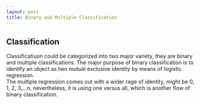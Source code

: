 ```yaml
---
layout: post
title: Binary and Multiple Classification
---
```


## Classification
<p class="message">
Classificatiuon could be categorized into two major variety, they are binary and multiple classifications.  The major purpose of binary classification is to identify an object as two mutual exclusive identity by means of logistic regression.</br>
The multiple regression comes out with a wider rage of identity, might be 0, 1, 2, 3,...n, nevertheless, it is using one versus all, which is another flow of binary classification.
</p>